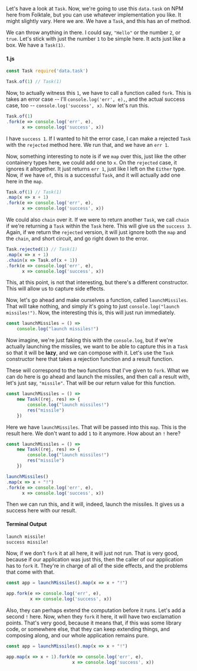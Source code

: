 Let's have a look at `Task`. Now, we're going to use this `data.task` on NPM here from Folktale, but you can use whatever implementation you like. It might slightly vary. Here we are. We have a `Task`, and this has an of method.

We can throw anything in there. I could say, `"Hello"` or the number `2`, or `true`. Let's stick with just the number `1` to be simple here. It acts just like a box. We have a `Task(1)`.

#### 1.js
```javascript
const Task require('data.task')

Task.of(1) // Task(1)
```

Now, to actually witness this `1`, we have to call a function called `fork`. This is takes an error case -- I'll `console.log('err', e),`, and the actual success case, too -- `console.log('success', x)`. Now let's run this.

```javascript
Task.of(1)
.fork(e => console.log('err', e),
      x => console.log('success', x))
```

I have `success 1`. If I wanted to hit the error case, I can make a rejected `Task` with the `rejected` method here. We run that, and we have an `err 1`.

Now, something interesting to note is if we `map` over this, just like the other containery types here, we could add one to `x`. On the `rejected` case, it ignores it altogether. It just returns `err 1`, just like I left on the `Either` type. Now, if we have `of`, this is a successful `Task`, and it will actually add one here in the `map`.

```javascript
Task.of(1) // Task(1)
.map(x => x + 1)
.fork(e => console.log('err', e),
      x => console.log('success', x))
```

We could also `chain` over it. If we were to return another `Task`, we call `chain` if we're returning a `Task` within the `Task` here. This will give us the `success 3`. Again, if we return the `rejected` version, it will just ignore both the `map` and the `chain`, and short circuit, and go right down to the error.

```javascript
Task.rejected(1) // Task(1)
.map(x => x + 1)
.chain(x => Task.of(x + 1))
.fork(e => console.log('err', e),
      x => console.log('success', x))
```

This, at this point, is not that interesting, but there's a different constructor. This will allow us to capture side effects.

Now, let's go ahead and make ourselves a function, called `launchMissiles`. That will take nothing, and simply it's going to just `console.log("launch missiles!")`. Now, the interesting this is, this will just run immediately.

```javascript
const launchMissiles = () => 
    console.log("launch missiles!")
```

Now imagine, we're just faking this with the `console.log`, but if we're actually launching the missiles, we want to be able to capture this in a `Task` so that it will be **lazy**, and we can compose with it. Let's use the `Task` constructor here that takes a rejection function and a result function.

These will correspond to the two functions that I've given to `fork`. What we can do here is go ahead and launch the missiles, and then call a result with, let's just say, `"missile"`. That will be our return value for this function.

```javascript
const launchMissiles = () => 
    new Task((rej, res) => {
        console.log("launch missiles!")
        res("missile")
    })
```

Here we have `launchMissiles`. That will be passed into this `map`. This is the result here. We don't want to add `1` to it anymore. How about an `!` here?

```javascript
const launchMissiles = () => 
    new Task((rej, res) => {
        console.log("launch missiles!")
        res("missile")
    })

launchMissiles()
.map(x => x + "!")
.fork(e => console.log('err', e),
      x => console.log('success', x))
```

Then we can run this, and it will, indeed, launch the missiles. It gives us a success here with our result.

#### Terminal Output
```bash
launch missile!
success missile!
```

Now, if we don't `fork` it at all here, it will just not run. That is very good, because if our application was just this, then the caller of our application has to `fork` it. They're in charge of all of the side effects, and the problems that come with that.

```javascript
const app = launchMissiles().map(x => x + "!")

app.fork(e => console.log('err', e),
         x => console.log('success', x))
```

Also, they can perhaps extend the computation before it runs. Let's add a second `!` here. Now, when they `fork` it here, it will have two exclamation points. That's very good, because it means that, if this was some library code, or somewhere else, that they can keep extending things, and composing along, and our whole application remains pure.

```javascript
const app = launchMissiles().map(x => x + "!")

app.map(x => x + 1).fork(e => console.log('err', e),
                         x => console.log('success', x))
```